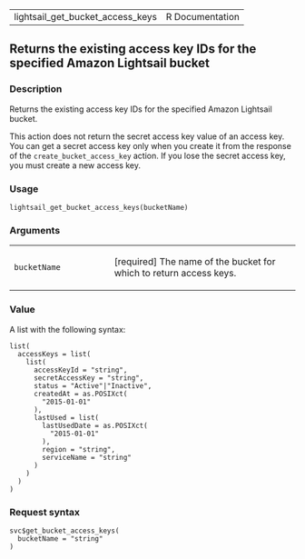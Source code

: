 <table style="width: 100%;">
<tbody>
<tr class="odd">
<td>lightsail_get_bucket_access_keys</td>
<td style="text-align: right;">R Documentation</td>
</tr>
</tbody>
</table>

## Returns the existing access key IDs for the specified Amazon Lightsail bucket

### Description

Returns the existing access key IDs for the specified Amazon Lightsail
bucket.

This action does not return the secret access key value of an access
key. You can get a secret access key only when you create it from the
response of the `create_bucket_access_key` action. If you lose the
secret access key, you must create a new access key.

### Usage

    lightsail_get_bucket_access_keys(bucketName)

### Arguments

<table>
<colgroup>
<col style="width: 35%" />
<col style="width: 65%" />
</colgroup>
<tbody>
<tr class="odd">
<td><code
id="lightsail_get_bucket_access_keys_:_bucketName">bucketName</code></td>
<td><p>[required] The name of the bucket for which to return access
keys.</p></td>
</tr>
</tbody>
</table>

### Value

A list with the following syntax:

    list(
      accessKeys = list(
        list(
          accessKeyId = "string",
          secretAccessKey = "string",
          status = "Active"|"Inactive",
          createdAt = as.POSIXct(
            "2015-01-01"
          ),
          lastUsed = list(
            lastUsedDate = as.POSIXct(
              "2015-01-01"
            ),
            region = "string",
            serviceName = "string"
          )
        )
      )
    )

### Request syntax

    svc$get_bucket_access_keys(
      bucketName = "string"
    )
